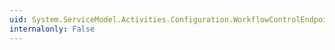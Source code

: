 ```yaml
---
uid: System.ServiceModel.Activities.Configuration.WorkflowControlEndpointElement.Address
internalonly: False
---
```

